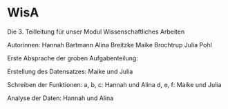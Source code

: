 # WisA


Die 3. Teilleitung für unser Modul Wissenschaftliches Arbeiten


Autorinnen: 
Hannah Bartmann
Alina Breitzke
Maike Brochtrup 
Julia Pohl



Erste Absprache der groben Aufgabenteilung:

Erstellung des Datensatzes:
Maike und Julia

Schreiben der Funktionen:
a, b, c: Hannah und Alina
d, e, f: Maike und Julia

Analyse der Daten:
Hannah und Alina


